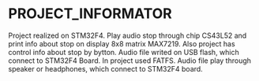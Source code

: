 # PROJECT_INFORMATOR
Project realized on STM32F4. Play audio stop through chip CS43L52 and print info about stop on display 8x8 matrix MAX7219. Also project has control info about stop by bytton. Audio file writed on USB flash, which connect to STM32F4 Board. In project used FATFS. Audio file play through speaker or headphones, which connect to STM32F4 board.
